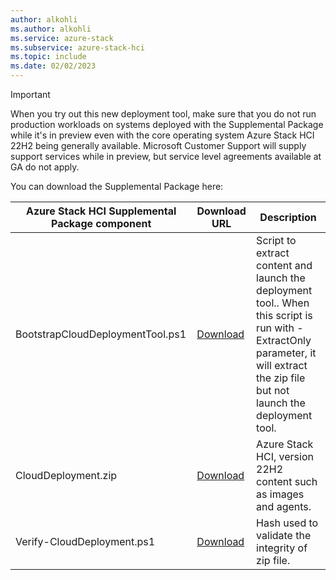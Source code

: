 ```yaml
---
author: alkohli
ms.author: alkohli
ms.service: azure-stack
ms.subservice: azure-stack-hci
ms.topic: include
ms.date: 02/02/2023
---
```


> [!IMPORTANT]
> When you try out this new deployment tool, make sure that you do not run production workloads on systems deployed with the Supplemental Package while it's in preview even with the core operating system Azure Stack HCI 22H2 being generally available. Microsoft Customer Support will supply support services while in preview, but service level agreements available at GA do not apply.

You can download the Supplemental Package here:  

| Azure Stack HCI Supplemental Package component| Download URL | Description |
|- |- |- |
| BootstrapCloudDeploymentTool.ps1 | [Download](https://go.microsoft.com/fwlink/?linkid=2210545 )| Script to extract content and launch the deployment tool.. When this script is run with -ExtractOnly parameter, it will extract the zip file but not launch the deployment tool. |
| CloudDeployment.zip | [Download](https://go.microsoft.com/fwlink/?linkid=2210546)|Azure Stack HCI, version 22H2 content such as images and agents. |
| Verify-CloudDeployment.ps1 | [Download](https://go.microsoft.com/fwlink/?linkid=2210608) | Hash used to validate the integrity of zip file. |